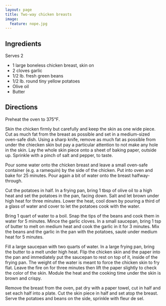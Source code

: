 ```yaml
---
layout: page
title: Two-way chicken breasts
image:
  feature: nope.jpg
---
```


Ingredients
-----------

Serves 2

- 1 large boneless chicken breast, skin on
- 2 cloves garlic
- 1/2 lb. fresh green beans
- 1/2 lb. round tiny yellow potatoes 
- Olive oil
- Butter

Directions
----------

Preheat the oven to 375℉.

Skin the chicken firmly but carefully and keep the skin as one wide piece. Cut as much fat from the breast as possible and set in a medium-sized oven-safe dish. Using a sharp knife, remove as much fat as possible from under the chiecken skin but pay a particular attention to not make any hole in the skin. Lay the whole skin piece onto a sheet of baking paper, outside up. Sprinkle with a pinch of salt and pepper, to taste.

Pour some water onto the chicken breast and leave a small oven-safe container (e.g. a ramequin) by the side of the chicken. Put into oven and bake for 25 minutes. Pour again a bit of water onto the breast halfway-through.

Cut the potatoes in half. In a frying pan, bring 1 tbsp of olive oil to a high heat and set the potatoes in the pan, facing down. Salt and let brown under high heat for three minutes. Lower the heat, cool down by pouring a third of a glass of water and cover to let the potatoes cook with the water.

Bring 1 quart of water to a boil. Snap the tips of the beans and cook them in water for 5 minutes. Mince the garlic cloves. In a small saucepan, bring 1 tsp of butter to melt on medium heat and cook the garlic in it for 3 minutes. Mix the beans and the garlic in the pan with the potatoes, sauté under medium heat for 5 minutes.

Fill a large saucepan with two quarts of water. In a large frying pan, bring the butter to a melt under high heat. Flip the chicken skin and the paper into the pan and immediately put the saucepan to rest on top of it, inside of the frying pan. The weight of the water is meant to force the chicken skin to fry flat. Leave the fire on for three minutes then lift the paper slightly to check the color of the skin. Module the heat and the cooking time under the skin is brown and crispy.

Remove the breast from the oven, pat dry with a paper towel, cut in half and set each half into a plate. Cut the skin piece in half and set atop the breast. Serve the potatoes and beans on the side, sprinkle with fleur de sel.
